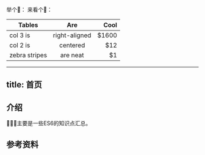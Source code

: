 <img :src="$withBase('/foo.png')" alt="">

举个🌰：
来看个🌰：

| Tables        | Are           | Cool  |
| ------------- |:-------------:| -----:|
| col 3 is      | right-aligned | $1600 |
| col 2 is      | centered      |   $12 |
| zebra stripes | are neat      |    $1 |



---
title: 首页
---
## 介绍
📝📝📝主要是一些ES6的知识点汇总。

## 参考资料